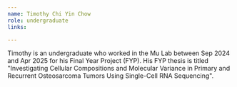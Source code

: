 ```yaml
---
name: Timothy Chi Yin Chow
role: undergraduate
links:

---
```

Timothy is an undergraduate who worked in the Mu Lab between Sep 2024 and Apr 2025 for his Final Year Project (FYP). His FYP thesis is titled "Investigating Cellular Compositions and Molecular Variance in Primary and Recurrent Osteosarcoma Tumors Using Single-Cell RNA Sequencing".
